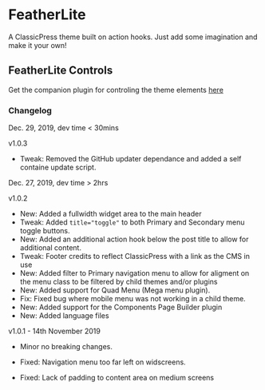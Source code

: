 # FeatherLite
A ClassicPress theme built on action hooks. Just add some imagination and make it your own!

## FeatherLite Controls
Get the companion plugin for controling the theme elements [here](https://github.com/zulfgani/featherlite-controls)

### Changelog

Dec. 29, 2019, dev time < 30mins

v1.0.3

* Tweak: Removed the GitHub updater dependance and added a self containe update script.

Dec. 27, 2019, dev time > 2hrs

v1.0.2

* New: Added a fullwidth widget area to the main header
* Tweak: Added `title="toggle"` to both Primary and Secondary menu toggle buttons.
* New: Added an additional action hook below the post title to allow for additional content.
* Tweak: Footer credits to reflect ClassicPress with a link as the CMS in use
* New: Added filter to Primary navigation menu to allow for aligment on the menu class to be filtered by child themes and/or plugins
* New: Added support for Quad Menu (Mega menu plugin).
* Fix: Fixed bug where mobile menu was not working in a child theme.
* New: Added support for the Components Page Builder plugin
* New: Added language files

v1.0.1 - 14th November 2019

* Minor no breaking changes.

* Fixed: Navigation menu too far left on widscreens.

* Fixed: Lack of padding to content area on medium screens
